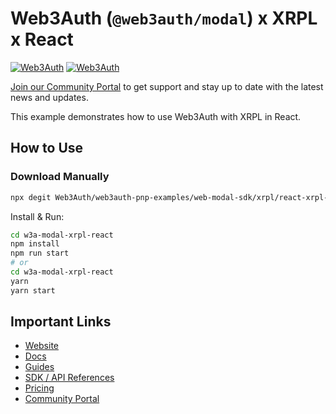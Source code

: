 # Web3Auth (`@web3auth/modal`) x XRPL x React

[![Web3Auth](https://img.shields.io/badge/Web3Auth-SDK-blue)](https://web3auth.io/docs/sdk/web/modal/)
[![Web3Auth](https://img.shields.io/badge/Web3Auth-Community-cyan)](https://community.web3auth.io)

[Join our Community Portal](https://community.web3auth.io/) to get support and stay up to date with the latest news and updates.

This example demonstrates how to use Web3Auth with XRPL in React.

## How to Use

### Download Manually

```bash
npx degit Web3Auth/web3auth-pnp-examples/web-modal-sdk/xrpl/react-xrpl-modal-example w3a-modal-xrpl-react
```

Install & Run:

```bash
cd w3a-modal-xrpl-react
npm install
npm run start
# or
cd w3a-modal-xrpl-react
yarn
yarn start
```

## Important Links

- [Website](https://web3auth.io)
- [Docs](https://web3auth.io/docs)
- [Guides](https://web3auth.io/docs/guides)
- [SDK / API References](https://web3auth.io/docs/sdk)
- [Pricing](https://web3auth.io/pricing.html)
- [Community Portal](https://community.web3auth.io)